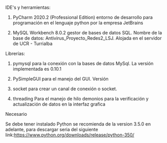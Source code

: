 IDE's y herramientas:

1. PyCharm 2020.2 (Professional Edition) entorno de desarrollo para programación en el lenguaje python por la empresa JetBrains

2. MySQL Workbench 8.0.2 gestor de bases de datos SQL. Nombre de la base de datos: Antivirus_Proyecto_Redes2_LSJ. Alojada en el servidor de UCR - Turrialba

Librerías:

1. pymysql para la conexión con la bases de datos MySql. La versión implementada es 0.10.1

2. PySimpleGUI para el manejo del GUI. Versión

3. socket  para crear un canal de conexión o socket.

4. threading Para el manejo de hilo demonios para la verificación y actualización de datos en la interfaz grafica

Necesario

Se debe tener instalado Python se recomienda de la version 3.5.0 en adelante, para descargar seria del siguiente link:https://www.python.org/downloads/release/python-350/
